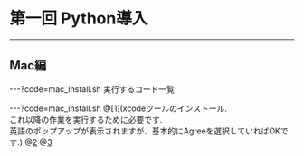 # 第一回 Python導入

---

## Mac編

---?code=mac_install.sh
実行するコード一覧

---?code=mac_install.sh
@[1](xcodeツールのインストール.\
これ以降の作業を実行するために必要です.\
英語のポップアップが表示されますが、基本的にAgreeを選択していればOKです.)
@[2](Homebrewというツールのダウンロード.Homebrewとは、色んなツールをダウンロードするためのツールで、これさえあれば大抵の機能は追加できる.)
@[3](brewが入ってるかどうかの確認.brewのバージョンが表示される)
